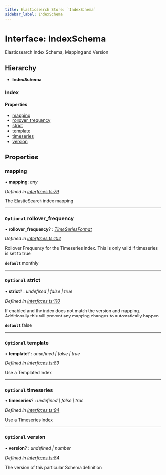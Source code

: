 ```yaml
---
title: Elasticsearch Store: `IndexSchema`
sidebar_label: IndexSchema
---
```


# Interface: IndexSchema

Elasticsearch Index Schema, Mapping and Version

## Hierarchy

* **IndexSchema**

### Index

#### Properties

* [mapping](indexschema.md#mapping)
* [rollover_frequency](indexschema.md#optional-rollover_frequency)
* [strict](indexschema.md#optional-strict)
* [template](indexschema.md#optional-template)
* [timeseries](indexschema.md#optional-timeseries)
* [version](indexschema.md#optional-version)

## Properties

###  mapping

• **mapping**: *any*

*Defined in [interfaces.ts:79](https://github.com/terascope/teraslice/blob/6aab1cd2/packages/elasticsearch-store/src/interfaces.ts#L79)*

The ElasticSearch index mapping

___

### `Optional` rollover_frequency

• **rollover_frequency**? : *[TimeSeriesFormat](../overview.md#timeseriesformat)*

*Defined in [interfaces.ts:102](https://github.com/terascope/teraslice/blob/6aab1cd2/packages/elasticsearch-store/src/interfaces.ts#L102)*

Rollover Frequency for the Timeseries Index.
This is only valid if timeseries is set to true

**`default`** monthly

___

### `Optional` strict

• **strict**? : *undefined | false | true*

*Defined in [interfaces.ts:110](https://github.com/terascope/teraslice/blob/6aab1cd2/packages/elasticsearch-store/src/interfaces.ts#L110)*

If enabled and the index does not match the version and mapping.
Additionally this will prevent any mapping changes to automatically happen.

**`default`** false

___

### `Optional` template

• **template**? : *undefined | false | true*

*Defined in [interfaces.ts:89](https://github.com/terascope/teraslice/blob/6aab1cd2/packages/elasticsearch-store/src/interfaces.ts#L89)*

Use a Templated Index

___

### `Optional` timeseries

• **timeseries**? : *undefined | false | true*

*Defined in [interfaces.ts:94](https://github.com/terascope/teraslice/blob/6aab1cd2/packages/elasticsearch-store/src/interfaces.ts#L94)*

Use a Timeseries Index

___

### `Optional` version

• **version**? : *undefined | number*

*Defined in [interfaces.ts:84](https://github.com/terascope/teraslice/blob/6aab1cd2/packages/elasticsearch-store/src/interfaces.ts#L84)*

The version of this particular Schema definition
